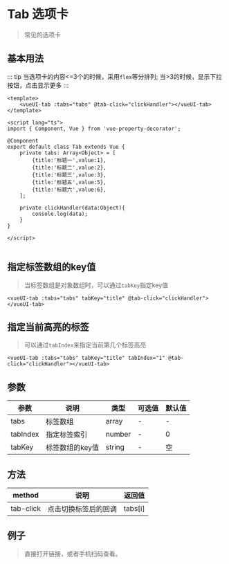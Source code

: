 # Tab 选项卡
> 常见的选项卡

## 基本用法
::: tip
当选项卡的内容<=3个的时候，采用`flex`等分排列; 当>3的时候，显示下拉按钮，点击显示更多
:::
```vue
<template>
    <vueUI-tab :tabs="tabs" @tab-click="clickHandler"></vueUI-tab>
</template>
    
<script lang="ts">
import { Component, Vue } from 'vue-property-decorator';
    
@Component
export default class Tab extends Vue {
    private tabs: Array<Object> = [
        {title:'标题一',value:1},
        {title:'标题二',value:2},
        {title:'标题三',value:3},
        {title:'标题五',value:5},
        {title:'标题六',value:6},
    ];

    private clickHandler(data:Object){
        console.log(data);
    }
}

</script>
    
```

## 指定标签数组的key值
> 当标签数组是对象数组时，可以通过`tabKey`指定key值

```vue
<vueUI-tab :tabs="tabs" tabKey="title" @tab-click="clickHandler"></vueUI-tab>
```

## 指定当前高亮的标签
> 可以通过`tabIndex`来指定当前第几个标签高亮

```vue
<vueUI-tab :tabs="tabs" tabKey="title" tabIndex="1" @tab-click="clickHandler"></vueUI-tab>
```
## 参数
| 参数     | 说明            | 类型   | 可选值 | 默认值 |
|----------|---------------|--------|--------|--------|
| tabs     | 标签数组        | array  | -      | -      |
| tabIndex | 指定标签索引    | number | -      | 0      |
| tabKey   | 标签数组的key值 | string | -      | 空     |

## 方法
| method    | 说明                 | 返回值  |
|-----------|--------------------|---------|
| tab-click | 点击切换标签后的回调 | tabs[i] |

## 例子
> 直接打开链接，或者手机扫码查看。

<qrcode href="https://greatweber.github.io/vueUI/dist/index.html#/tab"></qrcode>
